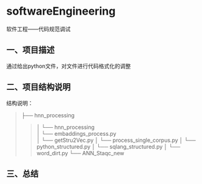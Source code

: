 # softwareEngineering
软件工程——代码规范调试
## 一、项目描述
通过给出python文件，对文件进行代码格式化的调整
## 二、项目结构说明
结构说明：
>├── hnn_processing   
>>│   └── hnn_processing  
>>│   └── embaddings_process.py  
>>│        └── getStru2Vec.py
│        └── process_single_corpus.py
│        └── python_structured.py
│        └── sqlang_structured.py
│        └── word_dirt.py
└── ANN_Staqc_new 
## 三、总结

